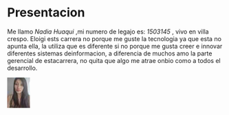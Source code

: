 # **Presentacion**


Me llamo *Nadia Huaqui* ,mi numero de legajo es: *1503145*  , vivo en villa crespo.
Eloigi ests carrera no porque me guste la tecnologia ya que esta no apunta ella, la utiliza que es diferente si no porque me gusta creer e innovar diferentes sistemas deinformacion, a diferencia de muchos amo la parte gerencial de estacarrera, no quita que algo me atrae onbio como a todos el desarrollo.

![mi foto](foto.jpeg)




